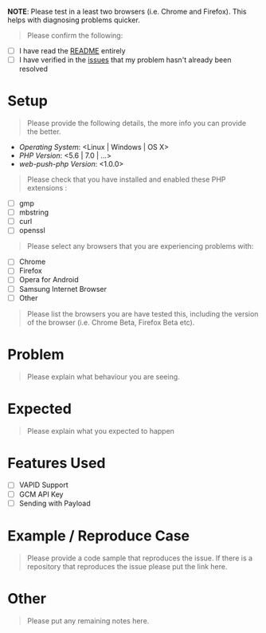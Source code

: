 **NOTE**: Please test in a least two browsers (i.e. Chrome and Firefox). This
helps with diagnosing problems quicker.

> Please confirm the following:

- [ ] I have read the [README](https://github.com/web-push-libs/web-push-php) entirely
- [ ] I have verified in the [issues](https://github.com/web-push-libs/web-push-php/issues) that my problem hasn't already been resolved

# Setup

> Please provide the following details, the more info you can provide the
> better.

* *Operating System*: <Linux | Windows | OS X>
* *PHP Version*: <5.6 | 7.0 | ...>
* *web-push-php Version*: <1.0.0>

> Please check that you have installed and enabled these PHP extensions :

- [ ] gmp
- [ ] mbstring
- [ ] curl
- [ ] openssl

> Please select any browsers that you are experiencing problems with:

- [ ] Chrome
- [ ] Firefox
- [ ] Opera for Android
- [ ] Samsung Internet Browser
- [ ] Other

> Please list the browsers you are have tested this, including the version
> of the browser (i.e. Chrome Beta, Firefox Beta etc).

# Problem

> Please explain what behaviour you are seeing.

# Expected

> Please explain what you expected to happen

# Features Used

- [ ] VAPID Support
- [ ] GCM API Key
- [ ] Sending with Payload

# Example / Reproduce Case

> Please provide a code sample that reproduces the issue. If there is a
> repository that reproduces the issue please put the link here.

# Other

> Please put any remaining notes here.
